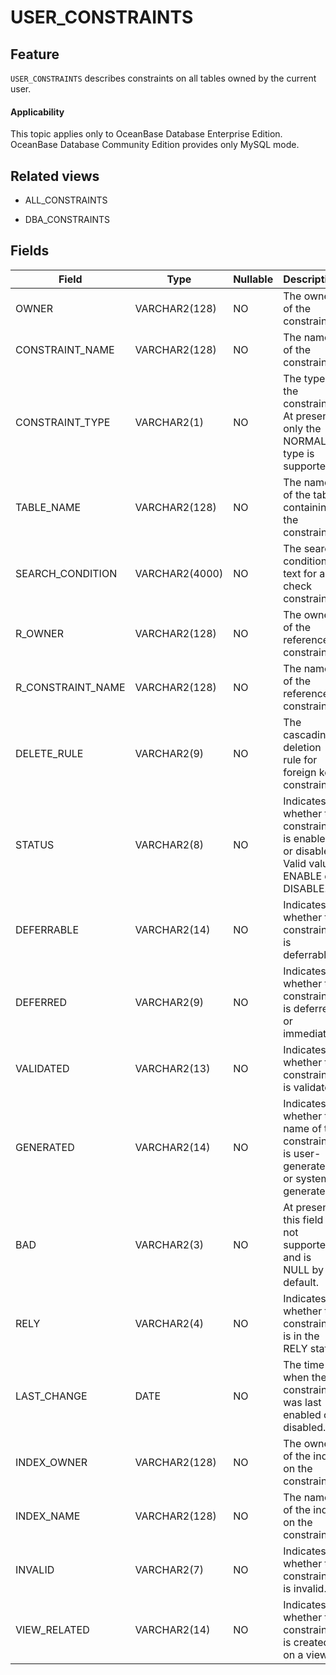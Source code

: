 USER_CONSTRAINTS
=====================================

Feature
-----------

`USER_CONSTRAINTS` describes constraints on all tables owned by the current user.

<main id="notice" >
    <h4>Applicability</h4>
    <p>This topic applies only to OceanBase Database Enterprise Edition. OceanBase Database Community Edition provides only MySQL mode. </p>
  </main>

Related views
-------------

* ALL_CONSTRAINTS

* DBA_CONSTRAINTS

Fields
-------------

| **Field** | **Type** | **Nullable** | **Description** |
|-------------------|----------------|----------------|--------------------------------------------------|
| OWNER | VARCHAR2(128) | NO | The owner of the constraint. |
| CONSTRAINT_NAME | VARCHAR2(128) | NO | The name of the constraint. |
| CONSTRAINT_TYPE | VARCHAR2(1) | NO | The type of the constraint. At present, only the NORMAL type is supported. |
| TABLE_NAME | VARCHAR2(128) | NO | The name of the table containing the constraint. |
| SEARCH_CONDITION | VARCHAR2(4000) | NO | The search condition text for a check constraint. |
| R_OWNER | VARCHAR2(128) | NO | The owner of the referenced constraint. |
| R_CONSTRAINT_NAME | VARCHAR2(128) | NO | The name of the referenced constraint. |
| DELETE_RULE | VARCHAR2(9) | NO | The cascading deletion rule for foreign key constraints. |
| STATUS | VARCHAR2(8) | NO | Indicates whether the constraint is enabled or disabled. Valid value: ENABLE or DISABLE. |
| DEFERRABLE | VARCHAR2(14) | NO | Indicates whether the constraint is deferrable. |
| DEFERRED | VARCHAR2(9) | NO | Indicates whether the constraint is deferred or immediate. |
| VALIDATED | VARCHAR2(13) | NO | Indicates whether the constraint is validated. |
| GENERATED | VARCHAR2(14) | NO | Indicates whether the name of the constraint is user-generated or system-generated. |
| BAD | VARCHAR2(3) | NO | At present, this field is not supported and is NULL by default. |
| RELY | VARCHAR2(4) | NO | Indicates whether the constraint is in the RELY state. |
| LAST_CHANGE | DATE | NO | The time when the constraint was last enabled or disabled. |
| INDEX_OWNER | VARCHAR2(128) | NO | The owner of the index on the constraint. |
| INDEX_NAME | VARCHAR2(128) | NO | The name of the index on the constraint. |
| INVALID | VARCHAR2(7) | NO | Indicates whether the constraint is invalid. |
| VIEW_RELATED | VARCHAR2(14) | NO | Indicates whether the constraint is created on a view. |
